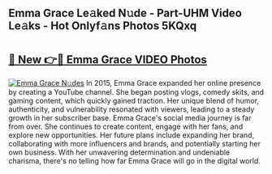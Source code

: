 ## Emma Grace Le𝚊ked N𝚞de - Part-UHM Video Le𝚊ks - Hot Onlyf𝚊ns Photos 5KQxq

# <h2><a href="http://ab40307.deff.icu/?id=Emma+Grace">🔗 New 👉🔴 Emma Grace VIDEO Photos</a></h2>

[![Emma Grace N𝚞des](https://i.imgur.com/rIISA9y.gif)](http://ab40307.deff.icu/?id=Emma+Grace)
In 2015, Emma Grace expanded her online presence by creating a YouTube channel. She began posting vlogs, comedy skits, and gaming content, which quickly gained traction. Her unique blend of humor, authenticity, and vulnerability resonated with viewers, leading to a steady growth in her subscriber base. Emma Grace's social media journey is far from over. She continues to create content, engage with her fans, and explore new opportunities. Her future plans include expanding her brand, collaborating with more influencers and brands, and potentially starting her own business. With her unwavering determination and undeniable charisma, there's no telling how far Emma Grace will go in the digital world.
